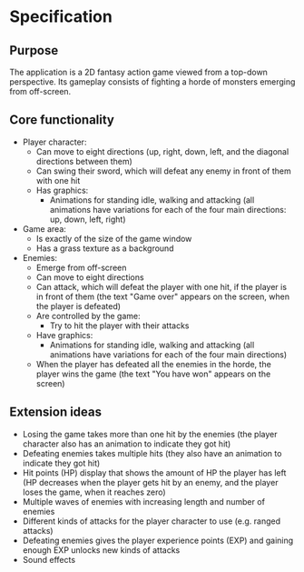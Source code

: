 # Specification

## Purpose

The application is a 2D fantasy action game viewed from a top-down perspective. Its gameplay consists of fighting a horde of monsters emerging from off-screen.

## Core functionality

- Player character:
  - Can move to eight directions (up, right, down, left, and the diagonal directions between them)
  - Can swing their sword, which will defeat any enemy in front of them with one hit
  - Has graphics:
    - Animations for standing idle, walking and attacking (all animations have variations for each of the four main directions: up, down, left, right)
- Game area:
  - Is exactly of the size of the game window
  - Has a grass texture as a background
- Enemies:
  - Emerge from off-screen
  - Can move to eight directions
  - Can attack, which will defeat the player with one hit, if the player is in front of them (the text "Game over" appears on the screen, when the player is defeated)
  - Are controlled by the game:
    - Try to hit the player with their attacks
  - Have graphics:
    - Animations for standing idle, walking and attacking (all animations have variations for each of the four main directions)
  - When the player has defeated all the enemies in the horde, the player wins the game (the text "You have won" appears on the screen)

## Extension ideas

- Losing the game takes more than one hit by the enemies (the player character also has an animation to indicate they got hit)
- Defeating enemies takes multiple hits (they also have an animation to indicate they got hit)
- Hit points (HP) display that shows the amount of HP the player has left (HP decreases when the player gets hit by an enemy, and the player loses the game, when it reaches zero)
- Multiple waves of enemies with increasing length and number of enemies
- Different kinds of attacks for the player character to use (e.g. ranged attacks)
- Defeating enemies gives the player experience points (EXP) and gaining enough EXP unlocks new kinds of attacks
- Sound effects
